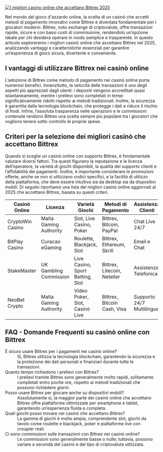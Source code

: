 [![I migliori casino online che accettano Bittrex 2025](https://123-caf.pages.dev/gitsignup.png)](https://vrmoo.ru/Bt82HjjY)

<p>Nel mondo del gioco d'azzardo online, la scelta di un casinò che accetti metodi di pagamento innovativi come Bittrex è diventata fondamentale per i giocatori moderni. Bittrex, noto exchange di criptovalute, offre transazioni rapide, sicure e con bassi costi di commissione, rendendolo un’opzione ideale per chi desidera operare in modo semplice e trasparente. In questo articolo esploreremo i migliori casinò online che accettano Bittrex nel 2025, analizzando vantaggi e caratteristiche essenziali per garantire un’esperienza di gioco sicura, divertente e conveniente.</p>  <h2>I vantaggi di utilizzare Bittrex nei casinò online</h2> <p>L’adozione di Bittrex come metodo di pagamento nei casinò online porta numerosi benefici. Innanzitutto, la velocità delle transazioni è uno degli aspetti più apprezzati dagli utenti: i depositi vengono accreditati quasi istantaneamente, mentre i prelievi sono completati in tempi significativamente ridotti rispetto ai metodi tradizionali. Inoltre, la sicurezza è garantita dalla tecnologia blockchain, che protegge i dati e riduce il rischio di frodi. Infine, l’assoluta trasparenza nelle operazioni e le commissioni contenute rendono Bittrex una scelta sempre più popolare tra i giocatori che vogliono tenere sotto controllo le proprie spese.</p>  <h2>Criteri per la selezione dei migliori casinò che accettano Bittrex</h2> <p>Quando si sceglie un casinò online con supporto Bittrex, è fondamentale valutare diversi fattori. Tra questi figurano la reputazione e la licenza dell’operatore, la varietà di giochi disponibili, la qualità del supporto clienti e l’affidabilità dei pagamenti. Inoltre, è importante considerare le promozioni offerte, anche se non si utilizzano codici specifici, e la facilità di utilizzo della piattaforma, che deve essere intuitiva sia da desktop sia da dispositivi mobili. Di seguito riportiamo una lista dei migliori casinò online aggiornati al 2025 che accettano Bittrex, basata su questi criteri.</p>  <table>   <thead>     <tr>       <th>Casinò Online</th>       <th>Licenza</th>       <th>Varietà Giochi</th>       <th>Metodi di Pagamento</th>       <th>Assistenza Clienti</th>     </tr>   </thead>   <tbody>     <tr>       <td>CryptoWin Casino</td>       <td>Malta Gaming Authority</td>       <td>Slot, Live Casino, Poker</td>       <td>Bittrex, Bitcoin, PayPal</td>       <td>Chat Live 24/7</td>     </tr>     <tr>       <td>BitPlay Casino</td>       <td>Curacao eGaming</td>       <td>Roulette, Blackjack, Slot</td>       <td>Bittrex, Ethereum, Skrill</td>       <td>Email e Chat</td>     </tr>     <tr>       <td>StakeMaster</td>       <td>UK Gambling Commission</td>       <td>Live Casino, Sport Betting, Slot</td>       <td>Bittrex, Litecoin, Neteller</td>       <td>Assistenza Telefonica</td>     </tr>     <tr>       <td>NeoBet Crypto</td>       <td>Malta Gaming Authority</td>       <td>Video Poker, Slot, Casinò Live</td>       <td>Bittrex, Bitcoin Cash, Visa</td>       <td>Supporto 24/7 Multilingue</td>     </tr>   </tbody> </table>  <h2>FAQ - Domande Frequenti su casinò online con Bittrex</h2> <dl>   <dt>È sicuro usare Bittrex per i pagamenti nei casinò online?</dt>   <dd>Sì, Bittrex utilizza la tecnologia blockchain, garantendo la sicurezza e la protezione dei dati personali e finanziari durante tutte le transazioni.</dd>    <dt>Quanto tempo richiedono i prelievi con Bittrex?</dt>   <dd>I prelievi tramite Bittrex sono generalmente molto rapidi, solitamente completati entro poche ore, rispetto ai metodi tradizionali che possono richiedere giorni.</dd>    <dt>Posso usare Bittrex per giocare anche su dispositivi mobili?</dt>   <dd>Assolutamente sì, la maggior parte dei casinò online che accettano Bittrex offre piattaforme ottimizzate per smartphone e tablet, garantendo un’esperienza fluida e completa.</dd>    <dt>Quali giochi posso trovare nei casinò che accettano Bittrex?</dt>   <dd>La gamma di giochi è molto ampia, comprendente slot, giochi da tavolo come roulette e blackjack, poker e piattaforme live con croupier reali.</dd>    <dt>Ci sono commissioni sulle transazioni con Bittrex nei casinò online?</dt>   <dd>Le commissioni sono generalmente basse o nulle; tuttavia, possono variare a seconda del casinò e del tipo di criptovaluta utilizzata.</dd> </dl>